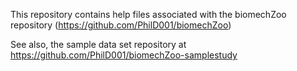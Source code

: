 This repository contains help files associated with the biomechZoo repository (https://github.com/PhilD001/biomechZoo)

See also, the sample data set repository at https://github.com/PhilD001/biomechZoo-samplestudy
